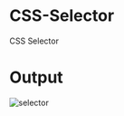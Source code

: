 # CSS-Selector
CSS Selector

# Output
![selector](https://user-images.githubusercontent.com/122524608/230770576-adc4ccce-6955-452b-9b5b-b6d989bff833.JPG)
